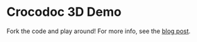 # Crocodoc 3D Demo #

Fork the code and play around! For more info, see the [blog post](http://blog.crocodoc.com/post/46369766700/3d-ifying-documents-using-css-transforms).
